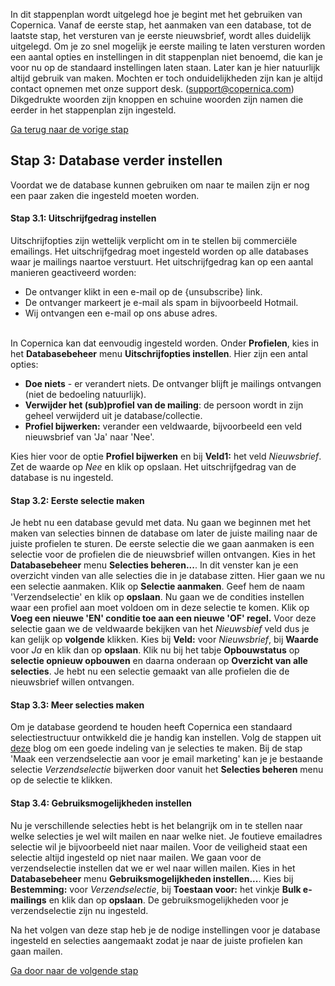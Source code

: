 In dit stappenplan wordt uitgelegd hoe je begint met het gebruiken van
Copernica. Vanaf de eerste stap, het aanmaken van een database, tot de
laatste stap, het versturen van je eerste nieuwsbrief, wordt alles
duidelijk uitgelegd. Om je zo snel mogelijk je eerste mailing te laten
versturen worden een aantal opties en instellingen in dit stappenplan
niet benoemd, die kan je voor nu op de standaard instellingen laten
staan. Later kan je hier natuurlijk altijd gebruik van maken. Mochten er
toch onduidelijkheden zijn kan je altijd contact opnemen met onze
support desk. (support@copernica.com) Dikgedrukte woorden zijn knoppen
en schuine woorden zijn namen die eerder in het stappenplan zijn
ingesteld.

[Ga terug naar de vorige
stap](./beginnen-met-copernica-stappenplan-stap-2.md)

Stap 3: Database verder instellen
---------------------------------

Voordat we de database kunnen gebruiken om naar te mailen zijn er nog
een paar zaken die ingesteld moeten worden.

#### Stap 3.1: Uitschrijfgedrag instellen

Uitschrijfopties zijn wettelijk verplicht om in te stellen bij
commerciële emailings. Het uitschrijfgedrag moet ingesteld worden op
alle databases waar je mailings naartoe verstuurt. Het uitschrijfgedrag
kan op een aantal manieren geactiveerd worden:

-   De ontvanger klikt in een e-mail op de {unsubscribe} link.
-   De ontvanger markeert je e-mail als spam in bijvoorbeeld Hotmail.
-   Wij ontvangen een e-mail op ons abuse adres.

\
 In Copernica kan dat eenvoudig ingesteld worden. Onder **Profielen**,
kies in het **Databasebeheer** menu **Uitschrijfopties instellen**. Hier
zijn een antal opties:

-   **Doe niets** - er verandert niets. De ontvanger blijft je mailings
    ontvangen (niet de bedoeling natuurlijk).
-   **Verwijder het (sub)profiel van de mailing**: de persoon wordt in
    zijn geheel verwijderd uit je database/collectie.
-   **Profiel bijwerken:** verander een veldwaarde, bijvoorbeeld een
    veld nieuwsbrief van 'Ja' naar 'Nee'.

Kies hier voor de optie **Profiel bijwerken** en bij **Veld1:** het veld
*Nieuwsbrief*. Zet de waarde op *Nee* en klik op opslaan. Het
uitschrijfgedrag van de database is nu ingesteld.

#### Stap 3.2: Eerste selectie maken

Je hebt nu een database gevuld met data. Nu gaan we beginnen met het
maken van selecties binnen de database om later de juiste mailing naar
de juiste profielen te sturen. De eerste selectie die we gaan aanmaken
is een selectie voor de profielen die de nieuwsbrief willen ontvangen.
Kies in het **Databasebeheer** menu **Selecties beheren...**. In dit
venster kan je een overzicht vinden van alle selecties die in je
database zitten. Hier gaan we nu een selectie aanmaken. Klik op
**Selectie aanmaken**. Geef hem de naam 'Verzendselectie' en klik op
**opslaan**. Nu gaan we de condities instellen waar een profiel aan moet
voldoen om in deze selectie te komen. Klik op **Voeg een nieuwe 'EN'
conditie toe aan een nieuwe 'OF' regel.** Voor deze selectie gaan we de
veldwaarde bekijken van het *Nieuwsbief* veld dus je kan gelijk op
**volgende** klikken. Kies bij **Veld:** voor *Nieuwsbrief*, bij
**Waarde** voor *Ja* en klik dan op **opslaan**. Klik nu bij het tabje
**Opbouwstatus** op **selectie opnieuw opbouwen** en daarna onderaan op
**Overzicht van alle selecties**. Je hebt nu een selectie gemaakt van
alle profielen die de nieuwsbrief willen ontvangen.

#### Stap 3.3: Meer selecties maken

Om je database geordend te houden heeft Copernica een standaard
selectiestructuur ontwikkeld die je handig kan instellen. Volg de
stappen uit [deze](./haal-de-bezem-door-je-email-marketing-verzendlijst.md)
blog om een goede indeling van je selecties te maken. Bij de stap 'Maak
een verzendselectie aan voor je email marketing' kan je je bestaande
selectie *Verzendselectie* bijwerken door vanuit het **Selecties
beheren** menu op de selectie te klikken.

#### Stap 3.4: Gebruiksmogelijkheden instellen

Nu je verschillende selecties hebt is het belangrijk om in te stellen
naar welke selecties je wel wilt mailen en naar welke niet. Je foutieve
emailadres selectie wil je bijvoorbeeld niet naar mailen. Voor de
veiligheid staat een selectie altijd ingesteld op niet naar mailen. We
gaan voor de verzendselectie instellen dat we er wel naar willen mailen.
Kies in het **Databasebeheer** menu **Gebruiksmogelijkheden
instellen...**. Kies bij **Bestemming:** voor *Verzendselectie*, bij
**Toestaan voor:** het vinkje **Bulk e-mailings** en klik dan op
**opslaan**. De gebruiksmogelijkheden voor je verzendselectie zijn nu
ingesteld.

Na het volgen van deze stap heb je de nodige instellingen voor je
database ingesteld en selecties aangemaakt zodat je naar de juiste
profielen kan gaan mailen.

[Ga door naar de volgende stap](./beginnen-met-copernica-stappenplan-stap-4.md)
